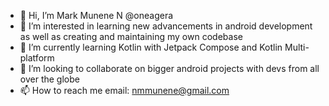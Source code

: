 - 👋 Hi, I’m Mark Munene N @oneagera
- 👀 I’m interested in learning new advancements in android development as well as creating and maintaining my own codebase
- 🌱 I’m currently learning Kotlin with Jetpack Compose and Kotlin Multi-platform
- 💞️ I’m looking to collaborate on bigger android projects with devs from all over the globe
- 📫 How to reach me email: nmmunene@gmail.com

<!---
oneagera/oneagera is a ✨ special ✨ repository because its `README.md` (this file) appears on your GitHub profile.
You can click the Preview link to take a look at your changes.
--->
